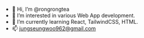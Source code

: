 - 👋 Hi, I’m @rongrongtea
- 👀 I’m interested in various Web App development.
- 🌱 I’m currently learning React, TailwindCSS, HTML.
- 📫 jungseungwoo962@gmail.com

